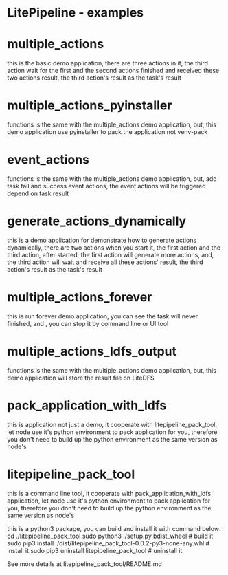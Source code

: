 # LitePipeline - examples

# multiple_actions

this is the basic demo application, there are three actions in it, the third action wait for the first and the second actions finished and received these two actions result, the third action's result as the task's result

# multiple_actions_pyinstaller

functions is the same with the multiple_actions demo application, but, this demo application use pyinstaller to pack the application not venv-pack

# event_actions

functions is the same with the multiple_actions demo application, but, add task fail and success event actions, the event actions will be triggered depend on task result

# generate_actions_dynamically

this is a demo application for demonstrate how to generate actions dynamically, there are two actions when you start it, the first action and the third action, after started, the first action will generate more actions, and, the third action will wait and receive all these actions' result, the third action's result as the task's result

# multiple_actions_forever

this is run forever demo application, you can see the task will never finished, and , you can stop it by command line or UI tool

# multiple_actions_ldfs_output

functions is the same with the multiple_actions demo application, but, this demo application will store the result file on LiteDFS

# pack_application_with_ldfs

this is application not just a demo, it cooperate with litepipeline_pack_tool, let node use it's python environment to pack application for you, therefore you don't need to build up the python environment as the same version as node's

# litepipeline_pack_tool

this is a command line tool, it cooperate with pack_application_with_ldfs application, let node use it's python environment to pack application for you, therefore you don't need to build up the python environment as the same version as node's

this is a python3 package, you can build and install it with command below:
cd ./litepipeline_pack_tool
sudo python3 ./setup.py bdist_wheel # build it
sudo pip3 install ./dist/litepipeline_pack_tool-0.0.2-py3-none-any.whl # install it
sudo pip3 uninstall litepipeline_pack_tool # uninstall it

See more details at litepipeline_pack_tool/README.md
